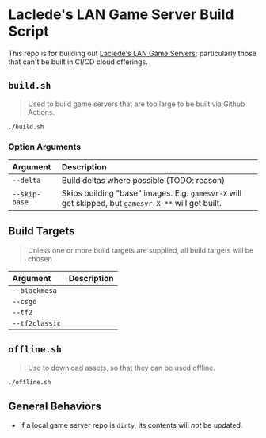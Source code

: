 # Laclede's LAN Game Server Build Script

This repo is for building out [Laclede's LAN Game
Servers](https://github.com/LacledesLAN/README.1ST/tree/master/GameServers); particularly those that can't be built in
CI/CD cloud offerings.

## `build.sh`

> Used to build game servers that are too large to be built via Github Actions.

```shell
./build.sh
```

### Option Arguments

| Argument      | Description |
| :------------ | :- |
| `--delta`     | Build deltas where possible (TODO: reason) |
| `--skip-base` | Skips building "base" images. E.g. `gamesvr-X` will get skipped, but `gamesvr-X-**` will get built. |

## Build Targets

> Unless one or more build targets are supplied, all build targets will be chosen

| Argument       | Description |
| :------------- | :- |
| `--blackmesa`  |  |
| `--csgo`       |  |
| `--tf2`        |  |
| `--tf2classic` |  |

## `offline.sh`

> Use to download assets, so that they can be used offline.

```shell
./offline.sh
```

## General Behaviors

* If a local game server repo is `dirty`, its contents will *not* be updated.
